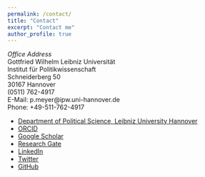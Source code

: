 ```yaml
---
permalink: /contact/
title: "Contact"
excerpt: "Contact me"
author_profile: true
---
```


<p><i>Office Address</i><br>
Gottfried Wilhelm Leibniz Universität<br>
Institut für Politikwissenschaft<br>
Schneiderberg 50<br>
30167 Hannover<br>
(0511) 762-4917<br>
E-Mail: p.meyer@ipw.uni-hannover.de<br>
Phone: +49-511-762-4917</p>

* [Department of Political Science, Leibniz University Hannover](https://www.ipw.uni-hannover.de/11174.html)
* [ORCID](https://orcid.org/0000-0002-7986-9432)
* [Google Scholar](https://scholar.google.de/citations?user=mk7kDiQAAAAJ&hl=de)
* [Research Gate](https://www.researchgate.net/profile/Philipp_Meyer10)
* [LinkedIn](https://www.linkedin.com/in/philipp-meyer2/)
* [Twitter](http://twitter.com/PhiMeyer)
* [GitHub](https://github.com/phimeyer)
